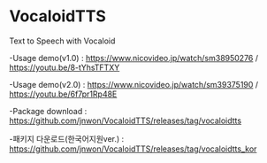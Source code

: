 # VocaloidTTS
Text to Speech with Vocaloid

-Usage demo(v1.0) : https://www.nicovideo.jp/watch/sm38950276  /  https://youtu.be/8-tYhsTFTXY

-Usage demo(v2.0) : https://www.nicovideo.jp/watch/sm39375190 / https://youtu.be/6f7pr1Rp48E

-Package download : https://github.com/jnwon/VocaloidTTS/releases/tag/vocaloidtts

-패키지 다운로드(한국어지원ver.) : https://github.com/jnwon/VocaloidTTS/releases/tag/vocaloidtts_kor
